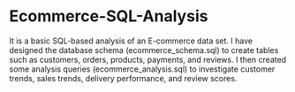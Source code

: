 # Ecommerce-SQL-Analysis
It is a basic  SQL-based analysis of an E-commerce data set. I have designed the database schema (ecommerce_schema.sql) to create tables such as customers, orders, products, payments, and reviews. I then created some analysis queries (ecommerce_analysis.sql) to investigate customer trends, sales trends, delivery performance, and review scores. 
